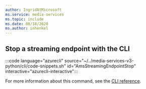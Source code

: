 ```yaml
---
author: IngridAtMicrosoft
ms.service: media-services 
ms.topic: include
ms.date: 08/18/2020
ms.author: inhenkel
---
```


## Stop a streaming endpoint with the CLI

:::code language="azurecli" source="~/../media-services-v3-python/cli/code-snippets.sh" id="AmsStreamingEndpointStop" interactive="azurecli-interactive":::

For more information about this command, see the [CLI reference](/cli/azure/ams/streaming-endpoint?view=azure-cli-latest#az-ams-streaming-endpoint-stop).
